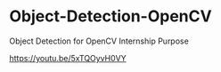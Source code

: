 # Object-Detection-OpenCV
Object Detection for OpenCV  Internship Purpose

https://youtu.be/5xTQOyvH0VY
